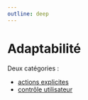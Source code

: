 ```yaml
---
outline: deep
---
```


# Adaptabilité

Deux catégories :

- [actions explicites](./04a-flexibilite)
- [contrôle utilisateur](./04b-experience-utilisateur)
